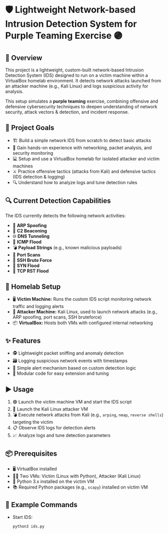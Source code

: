# 🛡️ Lightweight Network-based Intrusion Detection System for Purple Teaming Exercise 🟣

## 📘 Overview

This project is a lightweight, custom-built network-based Intrusion Detection System (IDS) designed to run on a victim machine within a VirtualBox homelab environment. It detects network attacks launched from an attacker machine (e.g., Kali Linux) and logs suspicious activity for analysis.

This setup simulates a **purple teaming** exercise, combining offensive and defensive cybersecurity techniques to deepen understanding of network security, attack vectors & detection, and incident response.

## 🎯 Project Goals

- 🏗️ Build a simple network IDS from scratch to detect basic attacks  
- 🧠 Gain hands-on experience with networking, packet analysis, and security monitoring  
- 💻 Setup and use a VirtualBox homelab for isolated attacker and victim machines  
- ⚔️ Practice offensive tactics (attacks from Kali) and defensive tactics (IDS detection & logging)  
- 🔍 Understand how to analyze logs and tune detection rules

## 🔍 Current Detection Capabilities

The IDS currently detects the following network activities:

- 🔁 **ARP Spoofing**
- 📡 **C2 Beaconing**  
- 🌐 **DNS Tunneling**
- 🌊 **ICMP Flood**
- 💣 **Payload Strings** (e.g., known malicious payloads)
- 🔎 **Port Scans**
- 🔐 **SSH Brute Force**
- 🌊 **SYN Flood**
- 🌊 **TCP RST Flood**

## 🧪 Homelab Setup

- 🖥️ **Victim Machine:** Runs the custom IDS script monitoring network traffic and logging alerts  
- 🐉 **Attacker Machine:** Kali Linux, used to launch network attacks (e.g., ARP spoofing, port scans, SSH bruteforce)  
- 📦 **VirtualBox:** Hosts both VMs with configured internal networking  

## ✨ Features

- 🕵️ Lightweight packet sniffing and anomaly detection  
- 🗃️ Logging suspicious network events with timestamps  
- 🚨 Simple alert mechanism based on custom detection logic  
- 🔧 Modular code for easy extension and tuning  

## ▶️ Usage

1. 🟢 Launch the victim machine VM and start the IDS script  
2. 🔴 Launch the Kali Linux attacker VM  
3. 💣 Execute network attacks from Kali (e.g., `arping`, `nmap`, `reverse shells`) targeting the victim  
4. 📋 Observe IDS logs for detection alerts  
5. 📈 Analyze logs and tune detection parameters  

## 📦 Prerequisites

- 🖥️ VirtualBox installed  
- 🧑‍💻 Two VMs: Victim (Linux with Python), Attacker (Kali Linux)  
- 🐍 Python 3.x installed on the victim VM  
- 📚 Required Python packages (e.g., `scapy`) installed on victim VM  

## 🧪 Example Commands

- Start IDS:  
  ```bash
  python3 ids.py
